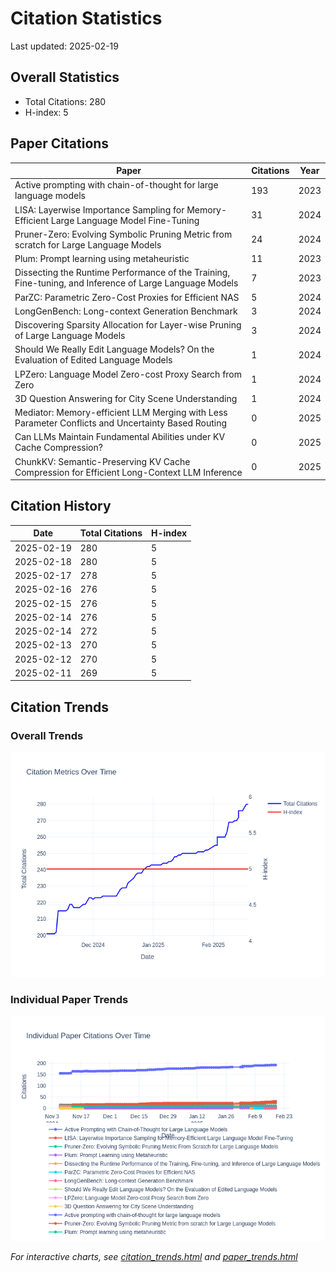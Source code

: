 # Citation Statistics

Last updated: 2025-02-19

## Overall Statistics
- Total Citations: 280
- H-index: 5

## Paper Citations

| Paper | Citations | Year |
| ----- | --------- | ---- |
| Active prompting with chain-of-thought for large language models | 193 | 2023 |
| LISA: Layerwise Importance Sampling for Memory-Efficient Large Language Model Fine-Tuning | 31 | 2024 |
| Pruner-Zero: Evolving Symbolic Pruning Metric from scratch for Large Language Models | 24 | 2024 |
| Plum: Prompt learning using metaheuristic | 11 | 2023 |
| Dissecting the Runtime Performance of the Training, Fine-tuning, and Inference of Large Language Models | 7 | 2023 |
| ParZC: Parametric Zero-Cost Proxies for Efficient NAS | 5 | 2024 |
| LongGenBench: Long-context Generation Benchmark | 3 | 2024 |
| Discovering Sparsity Allocation for Layer-wise Pruning of Large Language Models | 3 | 2024 |
| Should We Really Edit Language Models? On the Evaluation of Edited Language Models | 1 | 2024 |
| LPZero: Language Model Zero-cost Proxy Search from Zero | 1 | 2024 |
| 3D Question Answering for City Scene Understanding | 1 | 2024 |
| Mediator: Memory-efficient LLM Merging with Less Parameter Conflicts and Uncertainty Based Routing | 0 | 2025 |
| Can LLMs Maintain Fundamental Abilities under KV Cache Compression? | 0 | 2025 |
| ChunkKV: Semantic-Preserving KV Cache Compression for Efficient Long-Context LLM Inference | 0 | 2025 |

## Citation History

| Date | Total Citations | H-index |
| ---- | --------------- | ------- |
| 2025-02-19 | 280 | 5 |
| 2025-02-18 | 280 | 5 |
| 2025-02-17 | 278 | 5 |
| 2025-02-16 | 276 | 5 |
| 2025-02-15 | 276 | 5 |
| 2025-02-14 | 276 | 5 |
| 2025-02-14 | 272 | 5 |
| 2025-02-13 | 270 | 5 |
| 2025-02-12 | 270 | 5 |
| 2025-02-11 | 269 | 5 |

## Citation Trends

### Overall Trends
![Citation Trends](citation_trends.png)

### Individual Paper Trends
![Paper Trends](paper_trends.png)

*For interactive charts, see [citation_trends.html](citation_trends.html) and [paper_trends.html](paper_trends.html)*